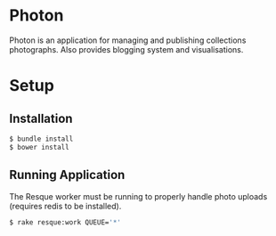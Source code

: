Photon
======

Photon is an application for managing and publishing collections photographs. Also provides blogging system and visualisations.

# Setup

## Installation

```sh
$ bundle install
$ bower install
```

## Running Application

The Resque worker must be running to properly handle photo uploads (requires redis to be installed).
```sh
$ rake resque:work QUEUE='*'
```
